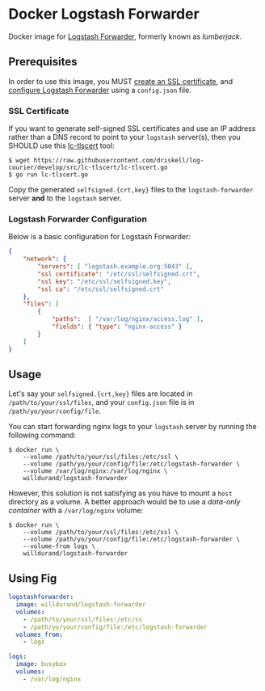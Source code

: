 Docker Logstash Forwarder
=========================

Docker image for [Logstash
Forwarder](https://github.com/elasticsearch/logstash-forwarder), formerly known
as _lumberjack_.

Prerequisites
-------------

In order to use this image, you MUST [create an SSL
certificate](https://github.com/elasticsearch/logstash-forwarder#generating-an-ssl-certificate),
and [configure Logstash
Forwarder](https://github.com/elasticsearch/logstash-forwarder#configuring)
using a `config.json` file.

### SSL Certificate

If you want to generate self-signed SSL certificates and use an IP address
rather than a DNS record to point to your `logstash` server(s), then you SHOULD
use this
[lc-tlscert](https://github.com/driskell/log-courier/blob/develop/src/lc-tlscert/lc-tlscert.go)
tool:

```
$ wget https://raw.githubusercontent.com/driskell/log-courier/develop/src/lc-tlscert/lc-tlscert.go
$ go run lc-tlscert.go
```

Copy the generated `selfsigned.{crt,key}` files to the `logstash-forwarder`
server **and** to the `logstash` server.

### Logstash Forwarder Configuration

Below is a basic configuration for Logstash Forwarder:

``` json
{
    "network": {
        "servers": [ "logstash.example.org:5043" ],
        "ssl certificate": "/etc/ssl/selfsigned.crt",
        "ssl key": "/etc/ssl/selfsigned.key",
        "ssl ca": "/etc/ssl/selfsigned.crt"
    },
    "files": [
        {
            "paths":  [ "/var/log/nginx/access.log" ],
            "fields": { "type": "nginx-access" }
        }
    ]
}
```

Usage
-----

Let's say your `selfsigned.{crt,key}` files are located in
`/path/to/your/ssl/files`, and your `config.json` file is in
`/path/yo/your/config/file`.

You can start forwarding nginx logs to your `logstash` server by running the
following command:

```
$ docker run \
    --volume /path/to/your/ssl/files:/etc/ssl \
    --volume /path/yo/your/config/file:/etc/logstash-forwarder \
    --volume /var/log/nginx:/var/log/nginx \
    willdurand/logstash-forwarder
```

However, this solution is not satisfying as you have to mount a `host` directory
as a volume. A better approach would be to use a _data-only container_ with a
`/var/log/nginx` volume:

```
$ docker run \
    --volume /path/to/your/ssl/files:/etc/ssl \
    --volume /path/yo/your/config/file:/etc/logstash-forwarder \
    --volume-from logs \
    willdurand/logstash-forwarder
```

## Using Fig

``` yaml
logstashforwarder:
  image: willdurand/logstash-forwarder
  volumes:
    - /path/to/your/ssl/files:/etc/ss
    - /path/yo/your/config/file:/etc/logstash-forwarder
  volumes_from:
    - logs

logs:
  image: busybox
  volumes:
    - /var/log/nginx
```
